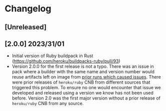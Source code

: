 # Changelog

## [Unreleased]

## [2.0.0] 2023/31/01

- Initial version of Ruby buildpack in Rust (https://github.com/heroku/buildpacks-ruby/pull/93)
- Version 2.0.0 for the first release is not a typo. There was an issue in pack where a builder with the same name and version number would reuse artifacts left on image from [prior runs which caused issues](https://github.com/buildpacks/pack/issues/1322#issuecomment-1038241038). There were prior releases of `heroku/ruby` CNB from different sources that triggered this problem. To ensure no one would encounter that issue we developed and released using a version we know has not been used before. Version 2.0 was the first major version without a prior release of `heroku/ruby` CNB from any source.
